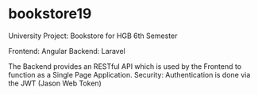 # bookstore19
University Project: Bookstore for HGB 6th Semester

Frontend: Angular
Backend: Laravel

The Backend provides an RESTful API which is used by the Frontend to function as a Single Page Application.
Security: Authentication is done via the JWT (Jason Web Token)
